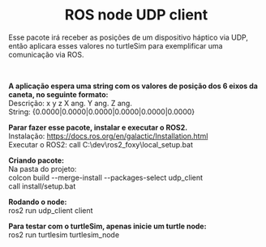 <h1 align="center">
ROS node UDP client
</h1>

<p>
Esse pacote irá receber as posições de um dispositivo háptico via UDP, então aplicara esses valores no turtleSim para exemplificar uma comunicação via ROS.
</p>

<br>

<b>A aplicação espera uma string com os valores de posição dos 6 eixos da caneta, no seguinte formato:</b>
<br>
Descrição:  x      y      z      X ang. Y ang. Z ang.<br>
String:    {0.0000|0.0000|0.0000|0.0000|0.0000|0.0000}<br>

<b>Parar fazer esse pacote, instalar e executar o ROS2.</b>
<br>
Instalação: https://docs.ros.org/en/galactic/Installation.html<br>
Executar o ROS2: call C:\dev\ros2_foxy\local_setup.bat<br>

<b>Criando pacote:</b>
<br>
Na pasta do projeto: <br>
colcon build --merge-install --packages-select udp_client<br>
call install/setup.bat<br>

<b>Rodando o node:</b>
<br>
ros2 run udp_client client<br>

<b>Para testar com o turtleSim, apenas inicie um turtle node:</b>
<br>
ros2 run turtlesim turtlesim_node<br>
